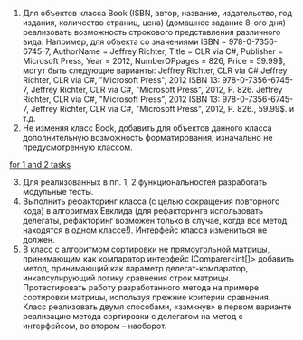 1. Для объектов класса Book (ISBN, автор, название, издательство, год издания, количество страниц, цена) (домашнее задание 8-ого дня)
реализовать возможность строкового представления различного вида. Например, для объекта со значениями ISBN = 978-0-7356-6745-7, AuthorName  = Jeffrey Richter, Title = CLR via C#, Publisher = Microsoft Press, Year = 2012, NumberOPpages = 826, Price = 59.99$, могут быть следующие варианты:
Jeffrey Richter, CLR via C#
Jeffrey Richter, CLR via C#, "Microsoft Press", 2012
ISBN 13: 978-0-7356-6745-7, Jeffrey Richter, CLR via C#, "Microsoft Press", 2012, P. 826.
Jeffrey Richter, CLR via C#, "Microsoft Press", 2012
ISBN 13: 978-0-7356-6745-7, Jeffrey Richter, CLR via C#, "Microsoft Press", 2012, P. 826., 59.99$.
и т.д. 
2. Не изменяя класс Book, добавить для объектов данного класса дополнительную возможность форматирования, изначально не предусмотренную классом.

[for 1 and 2 tasks](https://github.com/sleepingCat542/NET.W.2019.Khadasevich/tree/master/NET.W.2019.Khadasevich.08/Task1/NET.W.2019.Khadasevich.Task1/BookFormat)

3. Для реализованных в пп. 1, 2 функциональностей разработать модульные тесты.
4. Выполнить рефакторинг класса (с целью сокращения повторного кода) в алгоритмах Евклида (для рефакторинга использовать делегаты, рефакторинг возможен только в случае, когда все метод находятся в одном классе!). Интерфейс класса измениться не должен.
5. В класс с алгоритмом сортировки не прямоугольной матрицы, принимающим как компаратор интерфейс IComparer<int[]> добавить метод, принимающий как параметр делегат-компаратор, инкапсулирующий логику сравнения строк матрицы. Протестировать работу разработанного метода на примере сортировки матрицы, используя прежние критерии сравнения. Класс реализовать двумя способами, «замкнув» в первом варианте реализацию метода сортировки с делегатом на метод с интерфейсом, во втором – наоборот.
